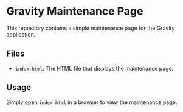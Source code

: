 # Gravity Maintenance Page
This repository contains a simple maintenance page for the Gravity application.

## Files

- `index.html`: The HTML file that displays the maintenance page.

## Usage

Simply open `index.html` in a browser to view the maintenance page.